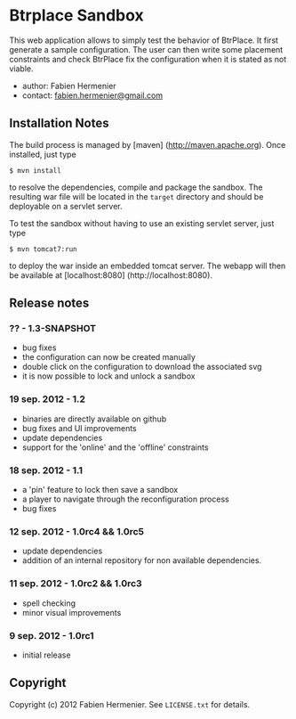 Btrplace Sandbox
===============================

This web application allows to simply test the behavior of BtrPlace.
It first generate a sample configuration. The user can then write
some placement constraints and check BtrPlace fix the configuration when
it is stated as not viable.

- author: Fabien Hermenier
- contact: fabien.hermenier@gmail.com

Installation Notes
-------------------------------

The build process is managed by [maven] (http://maven.apache.org). Once installed, just type

    $ mvn install

to resolve the dependencies, compile and package the sandbox.
The resulting war file will be located in the `target` directory and should be deployable
on a servlet server.

To test the sandbox without having to use an existing servlet server, just type

    $ mvn tomcat7:run

to deploy the war inside an embedded tomcat server.
The webapp will then be available at [localhost:8080] (http://localhost:8080).

Release notes
-------------------------------

### ?? - 1.3-SNAPSHOT ###
- bug fixes
- the configuration can now be created manually
- double click on the configuration to download the associated svg
- it is now possible to lock and unlock a sandbox

### 19 sep. 2012 - 1.2 ###
- binaries are directly available on github
- bug fixes and UI improvements
- update dependencies
- support for the 'online' and the 'offline' constraints

### 18 sep. 2012 - 1.1 ###
- a 'pin' feature to lock then save a sandbox
- a player to navigate through the reconfiguration process
- bug fixes

### 12 sep. 2012 - 1.0rc4 && 1.0rc5 ###
- update dependencies
- addition of an internal repository for non available dependencies.

### 11 sep. 2012 - 1.0rc2 && 1.0rc3 ###
- spell checking
- minor visual improvements

### 9 sep. 2012 - 1.0rc1 ###
- initial release

Copyright
-------------------------------
Copyright (c) 2012 Fabien Hermenier. See `LICENSE.txt` for details.